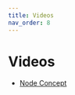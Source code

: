 ```yaml
---
title: Videos
nav_order: 8
---
```


# Videos
- [Node Concept](https://github.com/Decentra-Network/Decentra-Network/releases/latest/download/node_docs_videos_decentra_network.zip)
